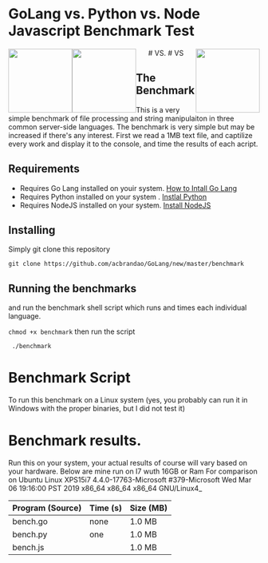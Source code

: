 # GoLang vs. Python vs. Node Javascript Benchmark Test

 <p align="center">
<img src="https://github.com/acbrandao/Reference/blob/master/img/019-go-lang.png" width="128" style="float: left;">   
#  VS.
<img src="https://github.com/acbrandao/Reference/blob/master/img/005-python.png" width="128" style="float: right;">
#  VS
<img src="https://github.com/acbrandao/Reference/blob/master/img/029-javascript.png" width="128" style="float: left;">
</p>

## The Benchmark

This is a very simple benchmark of file processing and string manipulaiton in three common server-side languages. 
The benchmark is very simple but may be increased if there's any interest.  First we read a 1MB text file, and 
captilize every work and display it to the console, and time the results of each acript.

## Requirements

  * Requires Go Lang installed on youir system. [How to Intall Go Lang](https://tecadmin.net/install-go-on-ubuntu/)
  * Requires Python installed on your system . [Instlal Python](https://www.digitalocean.com/community/tutorials/how-to-install-python-3-and-set-up-a-local-programming-environment-on-ubuntu-16-04)
  * Requires NodeJS installed on your system. [Install NodeJS](https://www.digitalocean.com/community/tutorials/how-to-install-node-js-on-ubuntu-16-04)

## Installing

  Simply git clone this repository
  
 ``` git clone https://github.com/acbrandao/GoLang/new/master/benchmark ```
 
 
 ## Running the benchmarks 
 and run the benchmark shell script which runs and times each individual language.
 
 ``` chmod +x benchmark ```
 then run the script
 
``` ./benchmark```

# Benchmark Script

To run this benchmark on a Linux system (yes, you probably can run it in Windows with the proper binaries, but I did not test it)

# Benchmark results.

Run this on your system, your actual results of course will vary based on your hardware.   Below are mine run on I7 wuth 16GB or Ram
For comparison on Ubuntu Linux XPS15i7 4.4.0-17763-Microsoft #379-Microsoft Wed Mar 06 19:16:00 PST 2019 x86_64 x86_64 x86_64 GNU/Linux4_

| Program (Source)       | Time (s)  |  Size (MB) |
| ---------------------- | ----------| ----------|
| bench.go               | none      |  1.0 MB  |
| bench.py               | one       |  1.0 MB    |
| bench.js               |           |  1.0 MB    |

